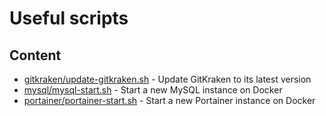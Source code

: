 # Useful scripts

## Content

- [gitkraken/update-gitkraken.sh](gitkraken/update-gitkraken.sh) - Update GitKraken to its latest version
- [mysql/mysql-start.sh](mysql/mysql-start.sh) - Start a new MySQL instance on Docker
- [portainer/portainer-start.sh](portainer/portainer-start.sh) - Start a new Portainer instance on Docker

